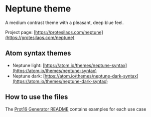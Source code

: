 # Neptune theme

A medium contrast theme with a pleasant, deep blue feel.

Project page: [https://protesilaos.com/neptune](https://protesilaos.com/neptune)

## Atom syntax themes

- Neptune light: [https://atom.io/themes/neptune-syntax](https://atom.io/themes/neptune-syntax)
- Neptune dark: [https://atom.io/themes/neptune-dark-syntax](https://atom.io/themes/neptune-dark-syntax)

## How to use the files

The [Prot16 Generator README](https://github.com/protesilaos/prot16-generator) contains examples for each use case
